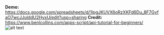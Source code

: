 **Demo:** https://docs.google.com/spreadsheets/d/1IpgJKUVX6oRzXKFd6Du_8F7GvfaO7wcJJulddU2HyxU/edit?usp=sharing
**Credit:** https://www.benlcollins.com/apps-script/api-tutorial-for-beginners/
![alt text](http://prntscr.com/p45hoj "screen_shot")

